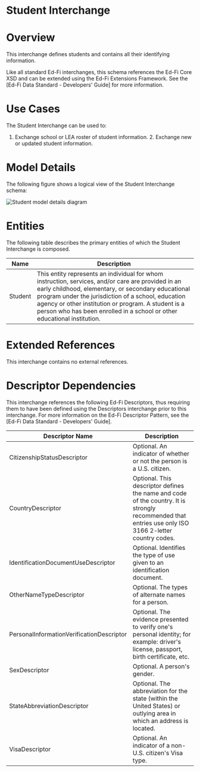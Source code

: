 # Student Interchange

# Overview

This interchange defines students and contains all their identifying information.



Like all standard Ed-Fi interchanges, this schema references the Ed-Fi Core XSD and can be extended using the Ed-Fi Extensions Framework. See the [Ed-Fi Data Standard - Developers' Guide] for more information.


# Use Cases

The Student Interchange can be used to:  

1. Exchange school or LEA roster of student information.
    2. Exchange new or updated student information.


# Model Details

The following figure shows a logical view of the Student Interchange schema:  

![Student model details diagram](img/InterchangeStudent-interchange-brief.png)


# Entities

The following table describes the primary entities of which the Student Interchange is composed.  

| Name | Description |
|----------|-----------------|
| Student | This entity represents an individual for whom instruction, services, and/or care are provided in an early childhood, elementary, or secondary educational program under the jurisdiction of a school, education agency or other institution or program. A student is a person who has been enrolled in a school or other educational institution. |



# Extended References


This interchange contains no external references.


# Descriptor Dependencies

This interchange references the following Ed-Fi Descriptors, thus requiring them to have been defined using the Descriptors interchange prior to this interchange. For more information on the Ed-Fi Descriptor Pattern, see the [Ed-Fi Data Standard - Developers' Guide].  

| Descriptor Name | Description |
|---------------------|-----------------|
| CitizenshipStatusDescriptor | Optional.  An indicator of whether or not the person is a U.S. citizen. |
| CountryDescriptor | Optional.  This descriptor defines the name and code of the country. It is strongly recommended that entries use only ISO 3166 2-letter country codes. |
| IdentificationDocumentUseDescriptor | Optional.  Identifies the type of use given to an identification document. |
| OtherNameTypeDescriptor | Optional.  The types of alternate names for a person. |
| PersonalInformationVerificationDescriptor | Optional.  The evidence presented to verify one's personal identity; for example: driver's license, passport, birth certificate, etc. |
| SexDescriptor | Optional.  A person's gender. |
| StateAbbreviationDescriptor | Optional.  The abbreviation for the state (within the United States) or outlying area in which an address is located. |
| VisaDescriptor | Optional.  An indicator of a non-U.S. citizen's Visa type. |


